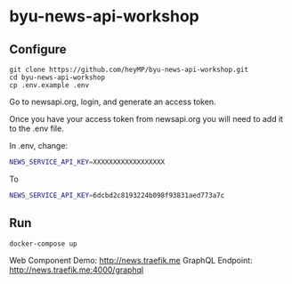 # byu-news-api-workshop

## Configure

```
git clone https://github.com/heyMP/byu-news-api-workshop.git
cd byu-news-api-workshop
cp .env.example .env
```

Go to newsapi.org, login, and generate an access token.

Once you have your access token from newsapi.org you will need to add it to the .env file.

In .env, change:

```bash
NEWS_SERVICE_API_KEY=XXXXXXXXXXXXXXXXXX
```

To

```bash
NEWS_SERVICE_API_KEY=6dcbd2c8193224b098f93831aed773a7c
```

## Run

```
docker-compose up
```

Web Component Demo: http://news.traefik.me
GraphQL Endpoint: http://news.traefik.me:4000/graphql